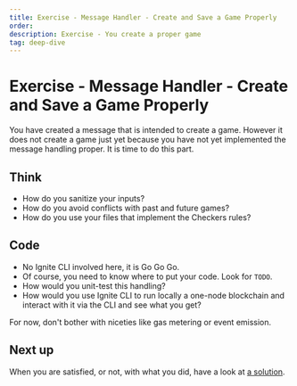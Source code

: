 ```yaml
---
title: Exercise - Message Handler - Create and Save a Game Properly
order:
description: Exercise - You create a proper game
tag: deep-dive
---
```


# Exercise - Message Handler - Create and Save a Game Properly

You have created a message that is intended to create a game. However it does not create a game just yet because you have not yet implemented the message handling proper. It is time to do this part.

## Think

* How do you sanitize your inputs?
* How do you avoid conflicts with past and future games?
* How do you use your files that implement the Checkers rules?

## Code

* No Ignite CLI involved here, it is Go Go Go.
* Of course, you need to know where to put your code. Look for `TODO`.
* How would you unit-test this handling?
* How would you use Ignite CLI to run locally a one-node blockchain and interact with it via the CLI and see what you get?

For now, don't bother with niceties like gas metering or event emission.

## Next up

When you are satisfied, or not, with what you did, have a look at [a solution](../4-my-own-chain/create-handling.md).
